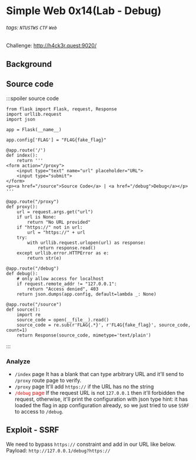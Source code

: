 # Simple Web 0x14(Lab - Debug)
###### tags: `NTUSTWS` `CTF` `Web`
Challenge: http://h4ck3r.quest:9020/

## Background

## Source code
:::spoiler source code
```python=
from flask import Flask, request, Response
import urllib.request
import json

app = Flask(__name__)

app.config['FLAG'] = "FL4G{fake_flag}"

@app.route('/')
def index():
    return '''
<form action="/proxy">
    <input type="text" name="url" placeholder="URL">
    <input type="submit">
</form>
<p><a href="/source">Source Code</a> | <a href="/debug">Debug</a></p>
'''

@app.route("/proxy")
def proxy():
    url = request.args.get("url")
    if url is None:
        return "No URL provided"
    if "https://" not in url:
        url = "https://" + url
    try:
        with urllib.request.urlopen(url) as response:
            return response.read()
    except urllib.error.HTTPError as e:
        return str(e)

@app.route("/debug")
def debug():
    # only allow access for localhost
    if request.remote_addr != "127.0.0.1":
        return "Access denied", 403
    return json.dumps(app.config, default=lambda _: None)

@app.route("/source")
def source():
    import re
    source_code = open(__file__).read()
    source_code = re.sub(r'FLAG{.*}', r'FL4G{fake_flag}', source_code, count=1)
    return Response(source_code, mimetype='text/plain')
```
:::
### Analyze
* `/index` page
It has a blank that can type arbitrary URL and it'll send to `/proxy` route page to verify.
* `/proxy` page
It'll add `https://` if the URL has no the string
* <font color="FF0000">`/debug` page</font>
If the request URL is not `127.0.0.1` then it'll forbidden the request, otherwise, it'll print the configuration with json type
hint: it has loaded the flag in app configuration already, so we just tried to use `SSRF` to access to `/debug`.

## Exploit - SSRF
We need to bypass `https://` constraint and add in our URL like below.
Payload: `http://127.0.0.1/debug?https://`
